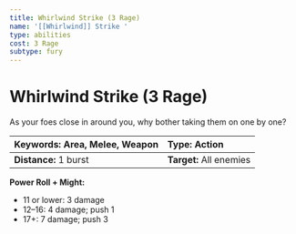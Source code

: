```yaml
---
title: Whirlwind Strike (3 Rage)
name: '[[Whirlwind]] Strike '
type: abilities
cost: 3 Rage
subtype: fury
---
```


# Whirlwind Strike (3 Rage)

As your foes close in around you, why bother taking them on one by one?

| **Keywords:** Area, Melee, Weapon | **Type:** Action        |
| :-------------------------------- | :---------------------- |
| **Distance:** 1 burst             | **Target:** All enemies |

**Power Roll + Might:**

- 11 or lower: 3 damage
- 12–16: 4 damage; push 1
- 17+: 7 damage; push 3
